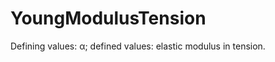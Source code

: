 YoungModulusTension
===================

Defining values: α; defined values: elastic modulus in tension.
